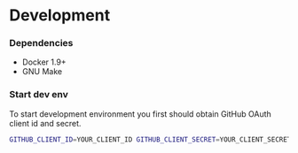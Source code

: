 # Development

### Dependencies

- Docker 1.9+
- GNU Make

### Start dev env

To start development environment you first should obtain
GitHub OAuth client id and secret.

```bash
GITHUB_CLIENT_ID=YOUR_CLIENT_ID GITHUB_CLIENT_SECRET=YOUR_CLIENT_SECRET make dev
```
